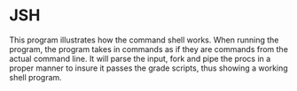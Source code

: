 # JSH

This program illustrates how the command shell works. When running the program, the program takes in commands as if they are commands from the actual command line. It will parse the input, fork and pipe the procs in a proper manner to insure it passes the grade scripts, thus showing a working shell program. 
